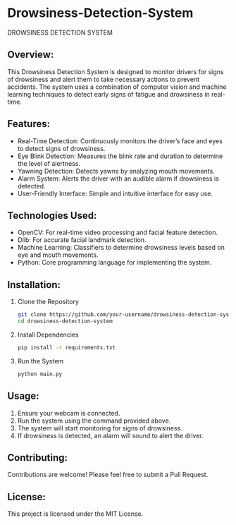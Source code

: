 # Drowsiness-Detection-System
DROWSINESS DETECTION SYSTEM

Overview:
---------
This Drowsiness Detection System is designed to monitor drivers for signs of drowsiness and alert them to take necessary actions to prevent accidents. The system uses a combination of computer vision and machine learning techniques to detect early signs of fatigue and drowsiness in real-time.

Features:
---------
- Real-Time Detection: Continuously monitors the driver’s face and eyes to detect signs of drowsiness.
- Eye Blink Detection: Measures the blink rate and duration to determine the level of alertness.
- Yawning Detection: Detects yawns by analyzing mouth movements.
- Alarm System: Alerts the driver with an audible alarm if drowsiness is detected.
- User-Friendly Interface: Simple and intuitive interface for easy use.

Technologies Used:
------------------
- OpenCV: For real-time video processing and facial feature detection.
- Dlib: For accurate facial landmark detection.
- Machine Learning: Classifiers to determine drowsiness levels based on eye and mouth movements.
- Python: Core programming language for implementing the system.

Installation:
-------------
1. Clone the Repository
    ```bash
    git clone https://github.com/your-username/drowsiness-detection-system.git
    cd drowsiness-detection-system
    ```

2. Install Dependencies
    ```bash
    pip install -r requirements.txt
    ```

3. Run the System
    ```bash
    python main.py
    ```

Usage:
------
1. Ensure your webcam is connected.
2. Run the system using the command provided above.
3. The system will start monitoring for signs of drowsiness.
4. If drowsiness is detected, an alarm will sound to alert the driver.

Contributing:
-------------
Contributions are welcome! Please feel free to submit a Pull Request.

License:
--------
This project is licensed under the MIT License.
